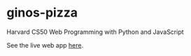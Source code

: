# ginos-pizza

Harvard CS50 Web Programming with Python and JavaScript

See the live web app [here](https://ginos-pizza.herokuapp.com/).